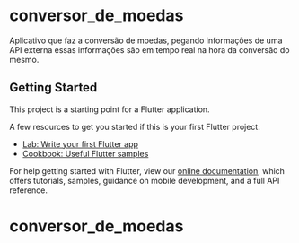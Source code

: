 # conversor_de_moedas

Aplicativo que faz a conversão de moedas, pegando informações de uma API externa essas informações são em tempo real na hora da conversão do mesmo.

## Getting Started

This project is a starting point for a Flutter application.

A few resources to get you started if this is your first Flutter project:

- [Lab: Write your first Flutter app](https://flutter.dev/docs/get-started/codelab)
- [Cookbook: Useful Flutter samples](https://flutter.dev/docs/cookbook)

For help getting started with Flutter, view our
[online documentation](https://flutter.dev/docs), which offers tutorials,
samples, guidance on mobile development, and a full API reference.
# conversor_de_moedas
